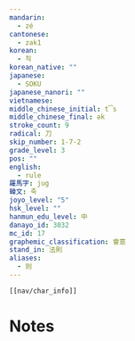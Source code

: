 ```yaml
---
mandarin:
  - zé
cantonese:
  - zak1
korean:
  - 칙
korean_native: ""
japanese:
  - SOKU
japanese_nanori: ""
vietnamese:
middle_chinese_initial: t͡s
middle_chinese_final: ək
stroke_count: 9
radical: 刀
skip_number: 1-7-2
grade_level: 3
pos: ""
english:
  - rule
羅馬字: jug
韓文: 죽
joyo_level: "5"
hsk_level: ""
hanmun_edu_level: 中
danayo_id: 3032
mc_id: 17
graphemic_classification: 會意
stand_in: 法則
aliases:
  - 则
---
```

```meta-bind-embed
[[nav/char_info]]
```

# Notes
